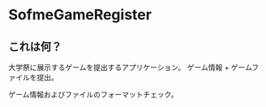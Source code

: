 # SofmeGameRegister

## これは何？
大学祭に展示するゲームを提出するアプリケーション。
ゲーム情報 + ゲームファイルを提出。

ゲーム情報およびファイルのフォーマットチェック。
